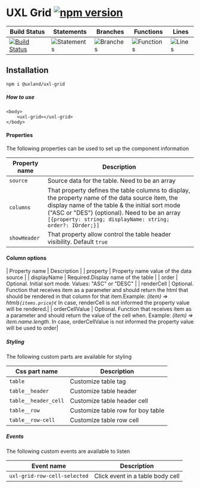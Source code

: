 # UXL Grid  [![npm version](https://badge.fury.io/js/%40uxland%2Fuxl-grid.svg)](https://badge.fury.io/js/%40uxland%2Fuxl-grid)

| Build Status                                                                                                                  | Statements                                    | Branches                                  | Functions                                   | Lines                               |
| ----------------------------------------------------------------------------------------------------------------------------- | --------------------------------------------- | ----------------------------------------- | ------------------------------------------- | ----------------------------------- |
| [![Build Status](https://api.travis-ci.org/uxland/uxl-gridsvg)](https://api.travis-ci.org/uxland/uxl-grid) | ![Statements](#statements# 'Make me better!') | ![Branches](#branches# 'Make me better!') | ![Functions](#functions# 'Make me better!') | ![Lines](#lines# 'Make me better!') |

## Installation

`npm i @uxland/uxl-grid`


##### How to use

```
<body>
    <uxl-grid></uxl-grid>
</body>

```

#### Properties

The following properties can be used to set up the component information

| Property name                     | Description                           |
|-----------------------------------|---------------------------------------|
| `source`                           | Source data for the table. Need to be an array |
| `columns`                         | That property defines the table columns to display, the property name of the data source item, the display name of the table  & the initial sort mode ("ASC or "DES") (optional). Need to be an array  `[{property: string; displayName: string; order?: IOrder;}]`|
| `showHeader` | That property allow control the table header visibility. Default `true` | 

#### Column options

| Property name                     | Description                           |
|    property                       | Property name value of the data source |
|	displayName                     | Required.Display name of the table |
|	order                           | Optional. Initial sort mode. Values: "ASC" or "DESC" |
|	renderCell                      | Optional. Function that receives item as a parameter and should return the html that should be rendered in that column for that item.Example: *(item) => html`${items.price}€`* In case, renderCell is not informed the property value will be rendered.|
|	orderCellValue                  | Optional. Function that receives item as a parameter and should return the value of the cell when. Example: *(item) => item.name.length*. In case, orderCellValue is not informed the property value will be used to order|

##### Styling

The following custom parts are available for styling

| Css part name              | Description                      |
|----------------------------|----------------------------------|
| `table`                    | Customize table tag              |
| `table__header`            | Customize table header           |
| `table__header_cell`       | Customize table header cell      |
| `table__row`               | Customize table row for boy table|
| `table__row-cell`          | Customize table row cell         |


##### Events

The following custom events are available to listen

| Event name                    | Description                       |
|-------------------------------|-----------------------------------|
| `uxl-grid-row-cell-selected`  | Click event in a table body cell  |


